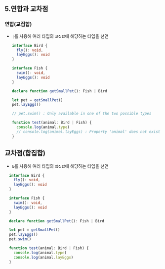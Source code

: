 ## 5.연합과 교차점

### 연합(교집합)

* `|`를 사용해 여러 타입의 `교집합`에 해당하는 타입을 선언

  ```typescript
  interface Bird {
    fly(): void,
    layEggs(): void
  }

  interface Fish {
    swim(): void,
    layEggs(): void
  }

  declare function getSmallPet(): Fish | Bird

  let pet = getSmallPet()
  pet.layEggs()

  // pet.swim() : Only available in one of the two possible types

  function test(animal: Bird | Fish) {
    console.log(animal.type)
    // console.log(animal.layEggs) : Property 'animal' does not exist on type 'Bird | Fish'. Property 'animal' does not exist on type 'Bird'.ts(2339)
  }
  ```

## 교차점(합집합)

* `&`를 사용해 여러 타입의 `합집합`에 해당하는 타입을 선언

```typescript
  interface Bird {
    fly(): void,
    layEggs(): void
  }

  interface Fish {
    swim(): void,
    layEggs(): void
  }

  declare function getSmallPet(): Fish | Bird

  let pet = getSmallPet()
  pet.layEggs()
  pet.swim()

  function test(animal: Bird | Fish) {
    console.log(animal.type)
    console.log(animal.layEggs)
  }
  ```